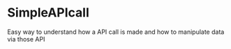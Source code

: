 # SimpleAPIcall
Easy way to understand how a API call is made and how to manipulate data via those API
